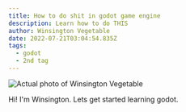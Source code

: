 ```yaml
---
title: How to do shit in godot game engine
description: Learn how to do THIS
author: Winsington Vegetable
date: 2022-07-21T03:04:54.835Z
tags:
  - godot
  - 2nd tag
---
```

![Actual photo of Winsington Vegetable](/static/img/craiyon_103200_cartoon_rat_villain.png "Winsington Vegetable")

Hi! I'm Winsington. Lets get started learning godot.